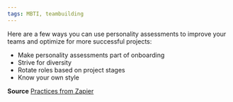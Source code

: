 ```yaml
---
tags: MBTI, teambuilding
---
```


Here are a few ways you can use personality assessments to improve your teams and optimize for more successful projects:

- Make personality assessments part of onboarding
- Strive for diversity
- Rotate roles based on project stages
- Know your own style

**Source**
[Practices from Zapier](https://zapier.com/blog/personality-tests/)